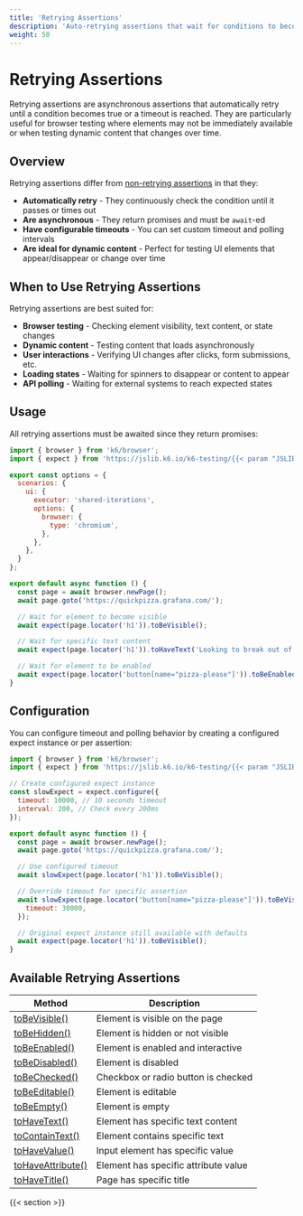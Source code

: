 ```yaml
---
title: 'Retrying Assertions'
description: 'Auto-retrying assertions that wait for conditions to become true'
weight: 50
---
```


# Retrying Assertions

Retrying assertions are asynchronous assertions that automatically retry until a condition becomes true or a timeout is reached. They are particularly useful for browser testing where elements may not be immediately available or when testing dynamic content that changes over time.

## Overview

Retrying assertions differ from [non-retrying assertions](https://grafana.com/docs/k6/<K6_VERSION>/javascript-api/jslib/testing/non-retrying-assertions) in that they:

- **Automatically retry** - They continuously check the condition until it passes or times out
- **Are asynchronous** - They return promises and must be `await`-ed
- **Have configurable timeouts** - You can set custom timeout and polling intervals
- **Are ideal for dynamic content** - Perfect for testing UI elements that appear/disappear or change over time

## When to Use Retrying Assertions

Retrying assertions are best suited for:

- **Browser testing** - Checking element visibility, text content, or state changes
- **Dynamic content** - Testing content that loads asynchronously
- **User interactions** - Verifying UI changes after clicks, form submissions, etc.
- **Loading states** - Waiting for spinners to disappear or content to appear
- **API polling** - Waiting for external systems to reach expected states

## Usage

All retrying assertions must be awaited since they return promises:

<!-- md-k6:skip -->

```javascript
import { browser } from 'k6/browser';
import { expect } from 'https://jslib.k6.io/k6-testing/{{< param "JSLIB_TESTING_VERSION" >}}/index.js';

export const options = {
  scenarios: {
    ui: {
      executor: 'shared-iterations',
      options: {
        browser: {
          type: 'chromium',
        },
      },
    },
  }
};

export default async function () {
  const page = await browser.newPage();
  await page.goto('https://quickpizza.grafana.com/');

  // Wait for element to become visible
  await expect(page.locator('h1')).toBeVisible();

  // Wait for specific text content
  await expect(page.locator('h1')).toHaveText('Looking to break out of your pizza routine?');

  // Wait for element to be enabled
  await expect(page.locator('button[name="pizza-please"]')).toBeEnabled();
}
```

## Configuration

You can configure timeout and polling behavior by creating a configured expect instance or per assertion:

<!-- md-k6:skip -->

```javascript
import { browser } from 'k6/browser';
import { expect } from 'https://jslib.k6.io/k6-testing/{{< param "JSLIB_TESTING_VERSION" >}}/index.js';

// Create configured expect instance
const slowExpect = expect.configure({
  timeout: 10000, // 10 seconds timeout
  interval: 200, // Check every 200ms
});

export default async function () {
  const page = await browser.newPage();
  await page.goto('https://quickpizza.grafana.com/');

  // Use configured timeout
  await slowExpect(page.locator('h1')).toBeVisible();

  // Override timeout for specific assertion
  await slowExpect(page.locator('button[name="pizza-please"]')).toBeVisible({
    timeout: 30000,
  });

  // Original expect instance still available with defaults
  await expect(page.locator('h1')).toBeVisible();
}
```

## Available Retrying Assertions

| Method                                                                                                                            | Description                          |
| --------------------------------------------------------------------------------------------------------------------------------- | ------------------------------------ |
| [toBeVisible()](https://grafana.com/docs/k6/<K6_VERSION>/javascript-api/jslib/testing/retrying-assertions/tobevisible)         | Element is visible on the page       |
| [toBeHidden()](https://grafana.com/docs/k6/<K6_VERSION>/javascript-api/jslib/testing/retrying-assertions/tobehidden)           | Element is hidden or not visible     |
| [toBeEnabled()](https://grafana.com/docs/k6/<K6_VERSION>/javascript-api/jslib/testing/retrying-assertions/tobeenabled)         | Element is enabled and interactive   |
| [toBeDisabled()](https://grafana.com/docs/k6/<K6_VERSION>/javascript-api/jslib/testing/retrying-assertions/tobedisabled)       | Element is disabled                  |
| [toBeChecked()](https://grafana.com/docs/k6/<K6_VERSION>/javascript-api/jslib/testing/retrying-assertions/tobechecked)         | Checkbox or radio button is checked  |
| [toBeEditable()](https://grafana.com/docs/k6/<K6_VERSION>/javascript-api/jslib/testing/retrying-assertions/tobeeditable)       | Element is editable                  |
| [toBeEmpty()](https://grafana.com/docs/k6/<K6_VERSION>/javascript-api/jslib/testing/retrying-assertions/tobeempty)             | Element is empty                     |
| [toHaveText()](https://grafana.com/docs/k6/<K6_VERSION>/javascript-api/jslib/testing/retrying-assertions/tohavetext)           | Element has specific text content    |
| [toContainText()](https://grafana.com/docs/k6/<K6_VERSION>/javascript-api/jslib/testing/retrying-assertions/tocontaintext)     | Element contains specific text       |
| [toHaveValue()](https://grafana.com/docs/k6/<K6_VERSION>/javascript-api/jslib/testing/retrying-assertions/tohavevalue)         | Input element has specific value     |
| [toHaveAttribute()](https://grafana.com/docs/k6/<K6_VERSION>/javascript-api/jslib/testing/retrying-assertions/tohaveattribute) | Element has specific attribute value |
| [toHaveTitle()](https://grafana.com/docs/k6/<K6_VERSION>/javascript-api/jslib/testing/retrying-assertions/tohavetitle)         | Page has specific title              |


{{< section >}}
